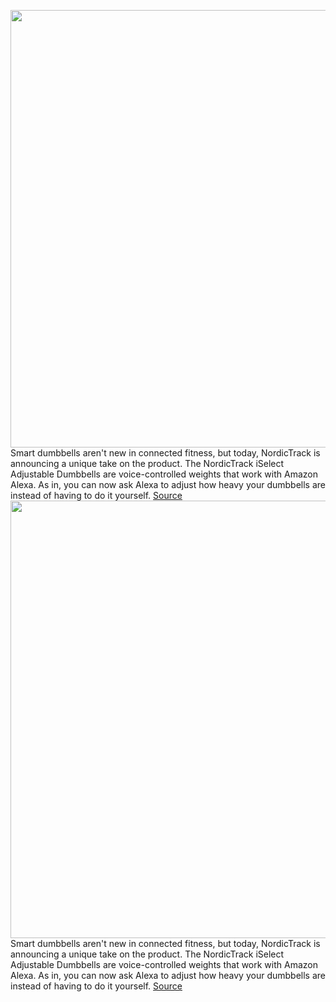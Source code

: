 <img src='https://cdn.vox-cdn.com/thumbor/bLjXh1MO6D6pEl6Z-hZ1QcYJP14=/0x0:2048x1536/1200x800/filters:focal(861x605:1187x931)/cdn.vox-cdn.com/uploads/chorus_image/image/70373781/Female_Twist_NordicTrack_iSelect_Voice_Controlled_Dumbbells.0.png' width='700px' /><br/>
Smart dumbbells aren't new in connected fitness, but today, NordicTrack is announcing a unique take on the product. The NordicTrack iSelect Adjustable Dumbbells are voice-controlled weights that work with Amazon Alexa. As in, you can now ask Alexa to adjust how heavy your dumbbells are instead of having to do it yourself.
<a href='https://www.theverge.com/2022/1/11/22876686/nordictrack-ifit-alexa-adjustable-dumbbells-fitness'> Source <a/><img src='https://cdn.vox-cdn.com/thumbor/bLjXh1MO6D6pEl6Z-hZ1QcYJP14=/0x0:2048x1536/1200x800/filters:focal(861x605:1187x931)/cdn.vox-cdn.com/uploads/chorus_image/image/70373781/Female_Twist_NordicTrack_iSelect_Voice_Controlled_Dumbbells.0.png' width='700px' /><br/>
Smart dumbbells aren't new in connected fitness, but today, NordicTrack is announcing a unique take on the product. The NordicTrack iSelect Adjustable Dumbbells are voice-controlled weights that work with Amazon Alexa. As in, you can now ask Alexa to adjust how heavy your dumbbells are instead of having to do it yourself.
<a href='https://www.theverge.com/2022/1/11/22876686/nordictrack-ifit-alexa-adjustable-dumbbells-fitness'> Source <a/>